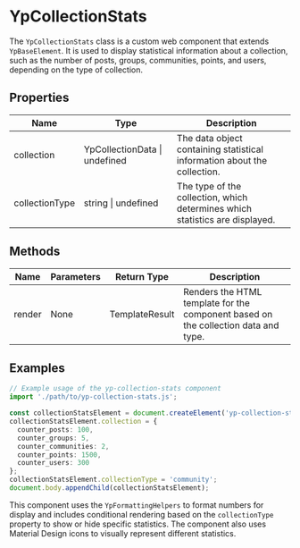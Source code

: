 # YpCollectionStats

The `YpCollectionStats` class is a custom web component that extends `YpBaseElement`. It is used to display statistical information about a collection, such as the number of posts, groups, communities, points, and users, depending on the type of collection.

## Properties

| Name           | Type                  | Description                                                                 |
|----------------|-----------------------|-----------------------------------------------------------------------------|
| collection     | YpCollectionData \| undefined | The data object containing statistical information about the collection.     |
| collectionType | string \| undefined   | The type of the collection, which determines which statistics are displayed. |

## Methods

| Name   | Parameters | Return Type | Description                                                                 |
|--------|------------|-------------|-----------------------------------------------------------------------------|
| render | None       | TemplateResult | Renders the HTML template for the component based on the collection data and type. |

## Examples

```typescript
// Example usage of the yp-collection-stats component
import './path/to/yp-collection-stats.js';

const collectionStatsElement = document.createElement('yp-collection-stats');
collectionStatsElement.collection = {
  counter_posts: 100,
  counter_groups: 5,
  counter_communities: 2,
  counter_points: 1500,
  counter_users: 300
};
collectionStatsElement.collectionType = 'community';
document.body.appendChild(collectionStatsElement);
```

This component uses the `YpFormattingHelpers` to format numbers for display and includes conditional rendering based on the `collectionType` property to show or hide specific statistics. The component also uses Material Design icons to visually represent different statistics.